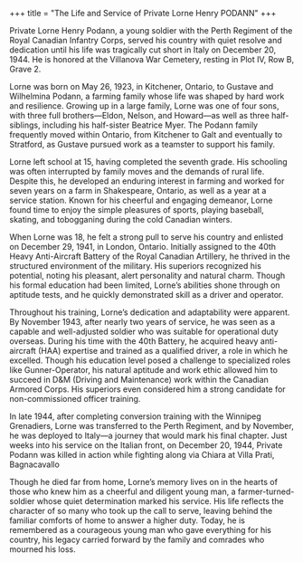 +++
title = "The Life and Service of Private Lorne Henry PODANN"
+++


Private Lorne Henry Podann, a young soldier with the Perth Regiment of the Royal Canadian Infantry Corps, served his country with quiet resolve and dedication until his life was tragically cut short in Italy on December 20, 1944. 
He is honored at the Villanova War Cemetery, resting in Plot IV, Row B, Grave 2.

Lorne was born on May 26, 1923, in Kitchener, Ontario, to Gustave and Wilhelmina Podann, a farming family whose life was shaped by hard work and resilience. Growing up in a large family, Lorne was one of four sons, with three full brothers—Eldon, Nelson, and Howard—as well as three half-siblings, including his half-sister Beatrice Myer. The Podann family frequently moved within Ontario, from Kitchener to Galt and eventually to Stratford, as Gustave pursued work as a teamster to support his family.

Lorne left school at 15, having completed the seventh grade. His schooling was often interrupted by family moves and the demands of rural life. Despite this, he developed an enduring interest in farming and worked for seven years on a farm in Shakespeare, Ontario, as well as a year at a service station. Known for his cheerful and engaging demeanor, Lorne found time to enjoy the simple pleasures of sports, playing baseball, skating, and tobogganing during the cold Canadian winters.

When Lorne was 18, he felt a strong pull to serve his country and enlisted on December 29, 1941, in London, Ontario. Initially assigned to the 40th Heavy Anti-Aircraft Battery of the Royal Canadian Artillery, he thrived in the structured environment of the military. His superiors recognized his potential, noting his pleasant, alert personality and natural charm. Though his formal education had been limited, Lorne’s abilities shone through on aptitude tests, and he quickly demonstrated skill as a driver and operator.

Throughout his training, Lorne’s dedication and adaptability were apparent. 
By November 1943, after nearly two years of service, he was seen as a capable and well-adjusted soldier who was suitable for operational duty overseas. During his time with the 40th Battery, he acquired heavy anti-aircraft (HAA) expertise and trained as a qualified driver, a role in which he excelled. Though his education level posed a challenge to specialized roles like Gunner-Operator, his natural aptitude and work ethic allowed him to succeed in D&M (Driving and Maintenance) work within the Canadian Armored Corps. His superiors even considered him a strong candidate for non-commissioned officer training.

In late 1944, after completing conversion training with the Winnipeg Grenadiers, Lorne was transferred to the Perth Regiment, and by November, he was deployed to Italy—a journey that would mark his final chapter. 
Just weeks into his service on the Italian front, on December 20, 1944, Private Podann was killed in action while fighting along via Chiara at Villa Prati, Bagnacavallo

Though he died far from home, Lorne’s memory lives on in the hearts of those who knew him as a cheerful and diligent young man, a farmer-turned-soldier whose quiet determination marked his service. His life reflects the character of so many who took up the call to serve, leaving behind the familiar comforts of home to answer a higher duty. 
Today, he is remembered as a courageous young man who gave everything for his country, his legacy carried forward by the family and comrades who mourned his loss.
